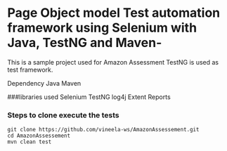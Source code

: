 # Page Object model Test automation framework using Selenium with Java, TestNG and Maven-
This is a sample project used for Amazon Assessment 
TestNG is used as test framework.

Dependency
Java
Maven

###libraries used
Selenium
TestNG
log4j
Extent Reports

### Steps to clone execute the tests
```
git clone https://github.com/vineela-ws/AmazonAssessement.git
cd AmazonAssessement
mvn clean test
```
